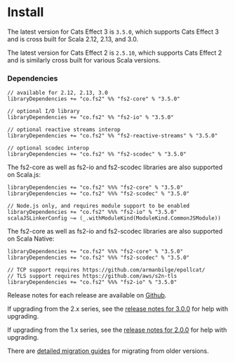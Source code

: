 # Install

The latest version for Cats Effect 3 is `3.5.0`, which supports Cats Effect 3 and is cross built for Scala 2.12, 2.13, and 3.0.

The latest version for Cats Effect 2 is `2.5.10`, which supports Cats Effect 2 and is similarly cross built for various Scala versions.

### Dependencies <!-- {docsify-ignore} -->

```
// available for 2.12, 2.13, 3.0
libraryDependencies += "co.fs2" %% "fs2-core" % "3.5.0"

// optional I/O library
libraryDependencies += "co.fs2" %% "fs2-io" % "3.5.0"

// optional reactive streams interop
libraryDependencies += "co.fs2" %% "fs2-reactive-streams" % "3.5.0"

// optional scodec interop
libraryDependencies += "co.fs2" %% "fs2-scodec" % "3.5.0"
```

The fs2-core as well as fs2-io and fs2-scodec libraries are also supported on Scala.js:

```
libraryDependencies += "co.fs2" %%% "fs2-core" % "3.5.0"
libraryDependencies += "co.fs2" %%% "fs2-scodec" % "3.5.0"

// Node.js only, and requires module support to be enabled
libraryDependencies += "co.fs2" %%% "fs2-io" % "3.5.0"
scalaJSLinkerConfig ~= (_.withModuleKind(ModuleKind.CommonJSModule)) 
```

The fs2-core as well as fs2-io and fs2-scodec libraries are also supported on Scala Native:
```
libraryDependencies += "co.fs2" %%% "fs2-core" % "3.5.0"
libraryDependencies += "co.fs2" %%% "fs2-scodec" % "3.5.0"

// TCP support requires https://github.com/armanbilge/epollcat/
// TLS support requires https://github.com/aws/s2n-tls
libraryDependencies += "co.fs2" %%% "fs2-io" % "3.5.0"
```

Release notes for each release are available on [Github](https://github.com/typelevel/fs2/releases/).

If upgrading from the 2.x series, see the [release notes for 3.0.0](https://github.com/typelevel/fs2/releases/tag/v3.0.0) for help with upgrading.

If upgrading from the 1.x series, see the [release notes for 2.0.0](https://github.com/typelevel/fs2/releases/tag/v2.0.0) for help with upgrading.

There are [detailed migration guides](https://github.com/typelevel/fs2/blob/main/docs/) for migrating from older versions.
